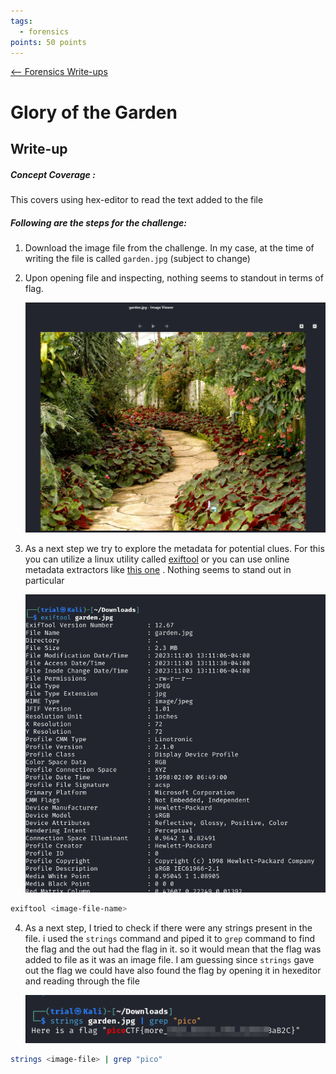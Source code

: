 ```yaml
---
tags:
  - forensics
points: 50 points
---
```


[<-- Forensics Write-ups](../writeup-list.md)

# Glory of the Garden

## Write-up
##### Concept Coverage :
This covers using hex-editor to read the text added to the file
##### Following are the steps for the challenge: 
1. Download the image file from the challenge. In my case, at the time of writing the file is called `garden.jpg` (subject to change)
   
2. Upon opening file and inspecting, nothing seems to standout in terms of flag.
    
    ![image-output](./assets/image-output.png)
   
3. As a next step we try to explore the metadata for potential clues. For this you can utilize a linux utility called [exiftool](https://en.wikipedia.org/wiki/ExifTool) or you can use online metadata extractors like [this one](https://exif.tools/) . Nothing seems to stand out in particular
    
    ![exiftool-output](./assets/exiftool-output.png)
   
```bash
exiftool <image-file-name>
```
  
4. As a next step, I tried to check if there were any strings present in the file. i used the `strings` command and piped it to `grep` command to find the flag and the out had the flag in it. so it would mean that the flag was added to file as it was an image file. I am guessing since `strings` gave out the flag we could have also found the flag by opening it in hexeditor and reading through the file 
    
    ![flag](./assets/flag.png)
   
```bash
strings <image-file> | grep "pico"
```

  